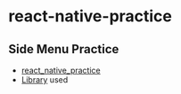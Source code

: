 # react-native-practice


## Side Menu Practice
* [react_native_practice](https://github.com/WataruMaeda/react-native-practice/tree/master/try_side_menu)
* [Library](https://github.com/react-native-community/react-native-side-menu) used

